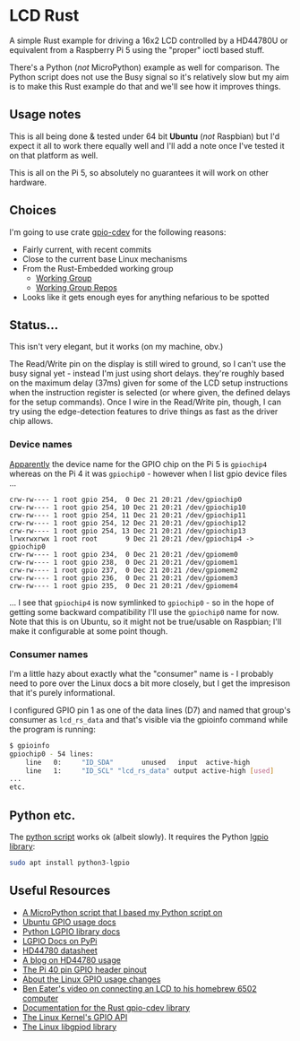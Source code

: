 # LCD Rust

A simple Rust example for driving a 16x2 LCD controlled by a HD44780U or 
equivalent from a Raspberry Pi 5 using the "proper" ioctl based stuff.

There's a Python (*not* MicroPython) example as well for comparison. The
Python script does not use the Busy signal so it's relatively slow but
my aim is to make this Rust example do that and we'll see how it 
improves things.

## Usage notes

This is all being done & tested under 64 bit **Ubuntu** (*not* Raspbian) but 
I'd expect it all to work there equally well and I'll add a note once I've 
tested it on that platform as well.

This is all on the Pi 5, so absolutely no guarantees it will work on other hardware.

## Choices

I'm going to use crate [gpio-cdev](https://crates.io/crates/gpio-cdev) for the following reasons:

* Fairly current, with recent commits
* Close to the current base Linux mechanisms
* From the Rust-Embedded working group
    * [Working Group](https://www.rust-lang.org/governance/wgs/embedded)
    * [Working Group Repos](https://github.com/rust-embedded)
* Looks like it gets enough eyes for anything nefarious to be spotted

## Status...

This isn't very elegant, but it works (on my machine, obv.)

The Read/Write pin on the display is still wired to ground, so I can't use the busy signal yet - instead I'm just 
using short delays. they're roughly based on the maximum delay (37ms) given for some of the LCD setup instructions
when the instruction register is selected (or where given, the defined delays for the setup commands). Once I wire in 
the Read/Write pin, though, I can try using the edge-detection features to drive things as fast as the driver chip
allows.

### Device names

[Apparently](https://raspberrypi.stackexchange.com/questions/148477/how-to-determine-the-correct-gpio-chip-for-libgpiod) the device name for the GPIO chip on the Pi 5 is `gpiochip4` whereas on the Pi 4 it was
`gpiochip0` - however when I list gpio device files ...
```text
crw-rw---- 1 root gpio 254,  0 Dec 21 20:21 /dev/gpiochip0
crw-rw---- 1 root gpio 254, 10 Dec 21 20:21 /dev/gpiochip10
crw-rw---- 1 root gpio 254, 11 Dec 21 20:21 /dev/gpiochip11
crw-rw---- 1 root gpio 254, 12 Dec 21 20:21 /dev/gpiochip12
crw-rw---- 1 root gpio 254, 13 Dec 21 20:21 /dev/gpiochip13
lrwxrwxrwx 1 root root       9 Dec 21 20:21 /dev/gpiochip4 -> gpiochip0
crw-rw---- 1 root gpio 234,  0 Dec 21 20:21 /dev/gpiomem0
crw-rw---- 1 root gpio 238,  0 Dec 21 20:21 /dev/gpiomem1
crw-rw---- 1 root gpio 237,  0 Dec 21 20:21 /dev/gpiomem2
crw-rw---- 1 root gpio 236,  0 Dec 21 20:21 /dev/gpiomem3
crw-rw---- 1 root gpio 235,  0 Dec 21 20:21 /dev/gpiomem4
```
... I see that `gpiochip4` is now symlinked to `gpiochip0` - so in the hope of getting some
backward compatibility I'll use the `gpiochip0` name for now. Note that this is on 
Ubuntu, so it might not be true/usable on Raspbian; I'll make it configurable at some
point though.

### Consumer names

I'm a little hazy about exactly what the "consumer" name is - I probably need to pore over the Linux docs a bit more 
closely, but I get the impresison that it's purely informational.

I configured GPIO pin 1 as one of the data lines (D7) and named that group's consumer as `lcd_rs_data` and that's 
visible via the gpioinfo command while the program is running:
```bash
$ gpioinfo
gpiochip0 - 54 lines:
	line   0:     "ID_SDA"       unused   input  active-high 
	line   1:     "ID_SCL" "lcd_rs_data" output active-high [used]
...
etc.
```

## Python etc.

The [python script](lcd.py) works ok (albeit slowly). It requires the Python [lgpio library](https://pypi.org/project/lgpio/):
```bash
sudo apt install python3-lgpio
```

## Useful Resources

 * [A MicroPython script that I based my Python script on](https://how2electronics.com/interfacing-16x2-lcd-display-with-raspberry-pi-pico/)
 * [Ubuntu GPIO usage docs](https://ubuntu.com/tutorials/gpio-on-raspberry-pi#1-overview)
 * [Python LGPIO library docs](http://abyz.me.uk/lg/py_lgpio.html#gpio_claim_output)
 * [LGPIO Docs on PyPi](https://pypi.org/project/lgpio/)
 * [HD44780 datasheet](https://www.sparkfun.com/datasheets/LCD/HD44780.pdf)
 * [A blog on HD44780 usage](https://www.gibbard.me/hd44780_lcd_screen/)
 * [The Pi 40 pin GPIO header pinout](https://www.raspberrypi.com/documentation/computers/raspberry-pi.html#gpio)
 * [About the Linux GPIO usage changes](https://waldorf.waveform.org.uk/2021/the-pins-they-are-a-changin.html)
 * [Ben Eater's video on connecting an LCD to his homebrew 6502 computer](https://www.youtube.com/watch?v=FY3zTUaykVo)
 * [Documentation for the Rust gpio-cdev library](https://docs.rs/gpio-cdev/latest/gpio_cdev/index.html)
 * [The Linux Kernel's GPIO API](https://docs.kernel.org/driver-api/gpio/)
 * [The Linux libgpiod library](https://git.kernel.org/pub/scm/libs/libgpiod/libgpiod.git/about/)